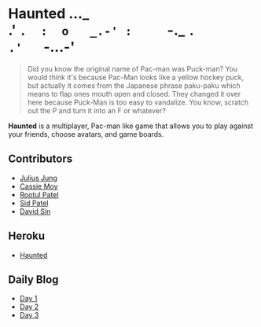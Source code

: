 Haunted
   ..._    
 .'     `. 
:  o   _.-'
:     `-._ 
`.       .'  
  `-...-'    
=======

> Did you know the original name of Pac-man was Puck-man? You would think it's because Pac-Man looks like a yellow hockey puck, but actually it comes from the Japanese phrase paku-paku which means to flap ones mouth open and closed. They changed it over here because Puck-Man is too easy to vandalize. You know, scratch out the P and turn it into an F or whatever?

**Haunted** is a multiplayer, Pac-man like game that allows you to play against your friends, choose avatars, and game boards.

## Contributors

  * [Julius Jung](https://github.com/juljun14)
  * [Cassie Moy](https://github.com/cassiemoy)
  * [Rootul Patel](https://github.com/rootulp)
  * [Sid Patel](https://github.com/sidpatel13)
  * [David Sin](https://github.com/dabeeya)

## Heroku

  * [Haunted](http://haunted-game.herokuapp.com/)

## Daily Blog

  * [Day 1](http://juliusjung.info/blog/2014/08/14/haunted-day-1/)
  * [Day 2](http://juliusjung.info/blog/2014/08/14/haunted-day-2/)
  * [Day 3](http://juliusjung.info/blog/2014/08/15/haunted-day-3/)